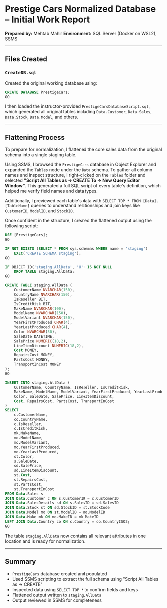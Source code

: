 # Prestige Cars Normalized Database – Initial Work Report

**Prepared by:** Mehtab Mahir
**Environment:** SQL Server (Docker on WSL2), SSMS

---

## Files Created

### `CreateDB.sql`

Created the original working database using:

```sql
CREATE DATABASE PrestigeCars;
GO
```

I then loaded the instructor-provided `PrestigeCarsDatabaseScript.sql`, which generated all original tables including `Data.Customer`, `Data.Sales`, `Data.Stock`, `Data.Model`, and others.

---

## Flattening Process

To prepare for normalization, I flattened the core sales data from the original schema into a single staging table.

Using SSMS, I browsed the `PrestigeCars` database in Object Explorer and expanded the `Tables` node under the `Data` schema. To gather all column names and inspect structure, I right-clicked on the `Tables` folder and selected **"Script All Tables as → CREATE To → New Query Editor Window"**. This generated a full SQL script of every table's definition, which helped me verify field names and data types.

Additionally, I previewed each table's data with `SELECT TOP * FROM [Data].[TableName]` queries to understand relationships and join keys like `CustomerID`, `ModelID`, and `StockID`.

Once confident in the structure, I created the flattened output using the following script:

```sql
USE [PrestigeCars];
GO

IF NOT EXISTS (SELECT * FROM sys.schemas WHERE name = 'staging')
    EXEC('CREATE SCHEMA staging');
GO

IF OBJECT_ID('staging.AllData', 'U') IS NOT NULL
    DROP TABLE staging.AllData;
GO

CREATE TABLE staging.AllData (
    CustomerName NVARCHAR(150),
    CountryName NVARCHAR(150),
    IsReseller BIT,
    IsCreditRisk BIT,
    MakeName NVARCHAR(100),
    ModelName NVARCHAR(150),
    ModelVariant NVARCHAR(150),
    YearFirstProduced CHAR(4),
    YearLastProduced CHAR(4),
    Color NVARCHAR(50),
    SaleDate DATETIME,
    SalePrice NUMERIC(18,2),
    LineItemDiscount NUMERIC(18,2),
    Cost MONEY,
    RepairsCost MONEY,
    PartsCost MONEY,
    TransportInCost MONEY
);
GO

INSERT INTO staging.AllData (
    CustomerName, CountryName, IsReseller, IsCreditRisk,
    MakeName, ModelName, ModelVariant, YearFirstProduced, YearLastProduced,
    Color, SaleDate, SalePrice, LineItemDiscount,
    Cost, RepairsCost, PartsCost, TransportInCost
)
SELECT
    c.CustomerName,
    co.CountryName,
    c.IsReseller,
    c.IsCreditRisk,
    mk.MakeName,
    mo.ModelName,
    mo.ModelVariant,
    mo.YearFirstProduced,
    mo.YearLastProduced,
    st.Color,
    s.SaleDate,
    sd.SalePrice,
    sd.LineItemDiscount,
    st.Cost,
    st.RepairsCost,
    st.PartsCost,
    st.TransportInCost
FROM Data.Sales s
JOIN Data.Customer c ON s.CustomerID = c.CustomerID
JOIN Data.SalesDetails sd ON s.SalesID = sd.SalesID
JOIN Data.Stock st ON sd.StockID = st.StockCode
JOIN Data.Model mo ON st.ModelID = mo.ModelID
JOIN Data.Make mk ON mo.MakeID = mk.MakeID
LEFT JOIN Data.Country co ON c.Country = co.CountryISO2;
GO
```

The table `staging.AllData` now contains all relevant attributes in one location and is ready for normalization.

---

## Summary

* `PrestigeCars` database created and populated
* Used SSMS scripting to extract the full schema using "Script All Tables as → CREATE"
* Inspected data using `SELECT TOP *` to confirm fields and keys
* Flattened output written to `staging.AllData`
* Output reviewed in SSMS for completeness

